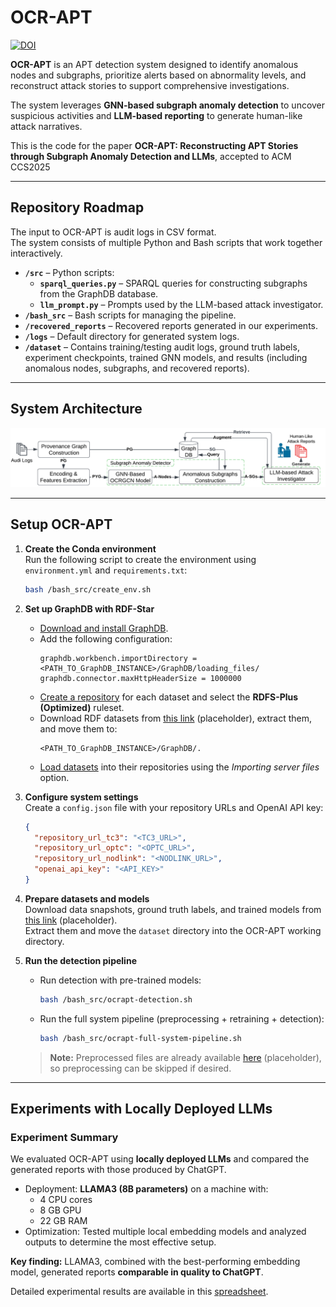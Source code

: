 # OCR-APT

[![DOI](https://zenodo.org/badge/911290242.svg)](https://doi.org/10.5281/zenodo.16969449)

**OCR-APT** is an APT detection system designed to identify anomalous nodes and subgraphs, prioritize alerts based on abnormality levels, and reconstruct attack stories to support comprehensive investigations.  

The system leverages **GNN-based subgraph anomaly detection** to uncover suspicious activities and **LLM-based reporting** to generate human-like attack narratives.  

This is the code for the paper **OCR-APT: Reconstructing APT Stories through Subgraph Anomaly Detection and LLMs**, accepted to ACM CCS2025

---

## Repository Roadmap

The input to OCR-APT is audit logs in CSV format.  
The system consists of multiple Python and Bash scripts that work together interactively.  

- **`/src`** – Python scripts:
  - **`sparql_queries.py`** – SPARQL queries for constructing subgraphs from the GraphDB database.  
  - **`llm_prompt.py`** – Prompts used by the LLM-based attack investigator.  
- **`/bash_src`** – Bash scripts for managing the pipeline.  
- **`/recovered_reports`** – Recovered reports generated in our experiments.  
- **`/logs`** – Default directory for generated system logs.  
- **`/dataset`** – Contains training/testing audit logs, ground truth labels, experiment checkpoints, trained GNN models, and results (including anomalous nodes, subgraphs, and recovered reports).  

---

## System Architecture

![System Architecture](OCR-APT-system.png)

---

## Setup OCR-APT

1. **Create the Conda environment**  
   Run the following script to create the environment using `environment.yml` and `requirements.txt`:  
   ```bash
   bash /bash_src/create_env.sh
   ```

2. **Set up GraphDB with RDF-Star**  
   - [Download and install GraphDB](https://graphdb.ontotext.com/documentation/11.0/graphdb-desktop-installation.html).  
   - Add the following configuration:  
     ```
     graphdb.workbench.importDirectory = <PATH_TO_GraphDB_INSTANCE>/GraphDB/loading_files/
     graphdb.connector.maxHttpHeaderSize = 1000000
     ```
   - [Create a repository](https://graphdb.ontotext.com/documentation/11.0/creating-a-repository.html) for each dataset and select the **RDFS-Plus (Optimized)** ruleset.  
   - Download RDF datasets from [this link]() (placeholder), extract them, and move them to:  
     ```
     <PATH_TO_GraphDB_INSTANCE>/GraphDB/.
     ```
   - [Load datasets](https://graphdb.ontotext.com/documentation/11.0/loading-data-using-the-workbench.html) into their repositories using the *Importing server files* option.  

3. **Configure system settings**  
   Create a `config.json` file with your repository URLs and OpenAI API key:  
   ```json
   {
     "repository_url_tc3": "<TC3_URL>",
     "repository_url_optc": "<OPTC_URL>",
     "repository_url_nodlink": "<NODLINK_URL>",
     "openai_api_key": "<API_KEY>"
   }
   ```

4. **Prepare datasets and models**  
   Download data snapshots, ground truth labels, and trained models from [this link]() (placeholder).  
   Extract them and move the `dataset` directory into the OCR-APT working directory.  

5. **Run the detection pipeline**  
   - Run detection with pre-trained models:  
     ```bash
     bash /bash_src/ocrapt-detection.sh
     ```
   - Run the full system pipeline (preprocessing + retraining + detection):  
     ```bash
     bash /bash_src/ocrapt-full-system-pipeline.sh
     ```
   > **Note:** Preprocessed files are already available [here]() (placeholder), so preprocessing can be skipped if desired.  

---

## Experiments with Locally Deployed LLMs

### Experiment Summary
We evaluated OCR-APT using **locally deployed LLMs** and compared the generated reports with those produced by ChatGPT.  

- Deployment: **LLAMA3 (8B parameters)** on a machine with:
  - 4 CPU cores  
  - 8 GB GPU  
  - 22 GB RAM  
- Optimization: Tested multiple local embedding models and analyzed outputs to determine the most effective setup.  

**Key finding:** LLAMA3, combined with the best-performing embedding model, generated reports **comparable in quality to ChatGPT**.  

Detailed experimental results are available in this [spreadsheet](Experiments_with_locally_deployed_LLMs.xlsx).  

[//]: # (## Citation )

[//]: # (### Bibtex)

[//]: # (```)

[//]: # (@article{aly2025ocr,)

[//]: # (  title={{OCR-APT}: Reconstructing APT Stories through Subgraph Anomaly Detection and LLMs},)

[//]: # (  author={Aly, Ahmed and Mansour, Essam and Youssef, Amr },)

[//]: # (  booktitle={Proceedings of the 2025 ACM SIGSAC Conference on Computer and Communications Security},)

[//]: # (  year={2025})

[//]: # (})

[//]: # (```)
